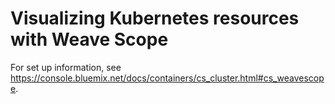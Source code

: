 # Visualizing Kubernetes resources with Weave Scope
For set up information, see https://console.bluemix.net/docs/containers/cs_cluster.html#cs_weavescope.

